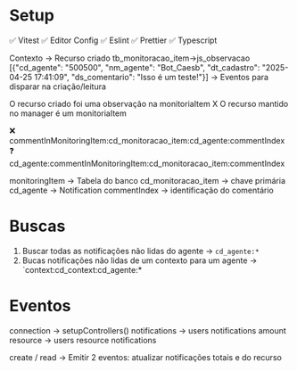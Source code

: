# Setup

✅ Vitest
✅ Editor Config
✅ Eslint
✅ Prettier
✅ Typescript

Contexto  -> Recurso criado
            tb_monitoracao_item->js_observacao
                                 [{"cd_agente": "500500", "nm_agente": "Bot_Caesb", "dt_cadastro": "2025-04-25 17:41:09", "ds_comentario": "Isso é um teste!"}]
          -> Eventos para disparar na criação/leitura

O recurso criado foi uma observação na monitoriaItem X
O recurso mantido no manager é um monitoriaItem

❌ commentInMonitoringItem:cd_monitoracao_item:cd_agente:commentIndex
❓ cd_agente:commentInMonitoringItem:cd_monitoracao_item:commentIndex

monitoringItem -> Tabela do banco
cd_monitoracao_item -> chave primária
cd_agente -> Notification
commentIndex -> identificação do comentário

# Buscas

1. Buscar todas as notificações não lidas do agente -> `cd_agente:*`
2. Bucas notificações não lidas de um contexto para um agente -> `context:cd_context:cd_agente:*


# Eventos

connection -> setupControllers()
notifications -> users notifications amount
resource -> users resource notifications

create / read -> Emitir 2 eventos: atualizar notificações totais e do recurso
